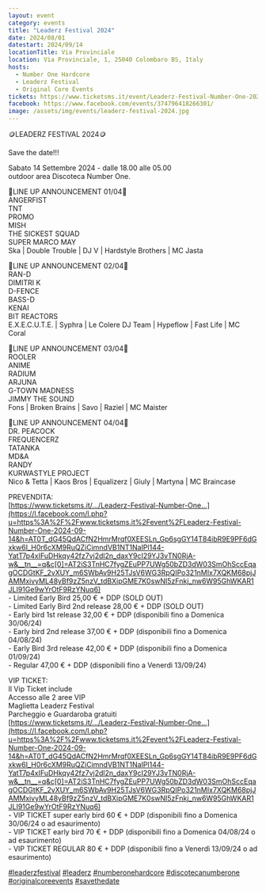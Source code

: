```yaml
---
layout: event
category: events
title: "Leaderz Festival 2024"
date: 2024/08/01
datestart: 2024/09/14
locationTitle: Via Provinciale
location: Via Provinciale, 1, 25040 Colombaro BS, Italy
hosts:
  - Number One Hardcore
  - Leaderz Festival
  - Original Core Events
tickets: https://www.ticketsms.it/event/Leaderz-Festival-Number-One-2024-09-14
facebook: https://www.facebook.com/events/374796418266301/
image: /assets/img/events/leaderz-festival-2024.jpg
---
```


🪙LEADERZ FESTIVAL 2024🪙

Save the date!!!

Sabato 14 Settembre 2024 - dalle 18.00 alle 05.00  
outdoor area Discoteca Number One.

📣LINE UP ANNOUNCEMENT 01/04📣  
ANGERFIST  
TNT  
PROMO  
MISH  
THE SICKEST SQUAD  
SUPER MARCO MAY  
Ska | Double Trouble | DJ V | Hardstyle Brothers | MC Jasta

📣LINE UP ANNOUNCEMENT 02/04📣  
RAN-D  
DIMITRI K  
D-FENCE  
BASS-D  
KENAI  
BIT REACTORS  
E.X.E.C.U.T.E. | Syphra | Le Colere DJ Team | Hypeflow | Fast Life | MC Coral

📣LINE UP ANNOUNCEMENT 03/04📣  
ROOLER  
ANIME  
RADIUM  
ARJUNA  
G-TOWN MADNESS  
JIMMY THE SOUND  
Fons | Broken Brains | Savo | Raziel | MC Maister

📣LINE UP ANNOUNCEMENT 04/04📣  
DR. PEACOCK  
FREQUENCERZ  
TATANKA  
MD&A  
RANDY  
KURWASTYLE PROJECT  
Nico & Tetta | Kaos Bros | Equalizerz | Giuly | Martyna | MC Braincase

  

PREVENDITA:  
[https://www.ticketsms.it/.../Leaderz-Festival-Number-One...](https://l.facebook.com/l.php?u=https%3A%2F%2Fwww.ticketsms.it%2Fevent%2FLeaderz-Festival-Number-One-2024-09-14&h=AT0T_dG45QdACfN2HmrMrqf0XEESLn_Gp6sgGY14T84ibR9E9PF6dGxkw6I_H0r6cXM9RuQZiCimndVB1NT1NaIPl144-YatT7p4xIFuDHkqy42fz7vj2dl2n_daxY9cI29YJ3vTN0RjA-w&__tn__=q&c[0]=AT2iS3TnHC7fygZEuPP7UWg50bZD3dW03SmOhSccEqagOCDGtKF_2vXUY_m6SWbAv9H25TJsV6WG3RpQIPo321nMIx7XQKM68pjJAMMxivyML48yBf9zZ5nzV_tdBXipGME7K0swNI5zFnkj_nw6W95GhWKAR1JLI91Ge9wYrOtF9RzYNuq6)  
\- Limited Early Bird 25,00 € + DDP (SOLD OUT)  
\- Limited Early Bird 2nd release 28,00 € + DDP (SOLD OUT)  
\- Early bird 1st release 32,00 € + DDP (disponibili fino a Domenica 30/06/24)  
\- Early bird 2nd release 37,00 € + DDP (disponibili fino a Domenica 04/08/24)  
\- Early Bird 3rd release 42,00 € + DDP (disponibili fino a Domenica 01/09/24)  
\- Regular 47,00 € + DDP (disponibili fino a Venerdì 13/09/24)

  

VIP TICKET:  
Il Vip Ticket include  
Accesso alle 2 aree VIP  
Maglietta Leaderz Festival  
Parcheggio e Guardaroba gratuiti  
[https://www.ticketsms.it/.../Leaderz-Festival-Number-One...](https://l.facebook.com/l.php?u=https%3A%2F%2Fwww.ticketsms.it%2Fevent%2FLeaderz-Festival-Number-One-2024-09-14&h=AT0T_dG45QdACfN2HmrMrqf0XEESLn_Gp6sgGY14T84ibR9E9PF6dGxkw6I_H0r6cXM9RuQZiCimndVB1NT1NaIPl144-YatT7p4xIFuDHkqy42fz7vj2dl2n_daxY9cI29YJ3vTN0RjA-w&__tn__=q&c[0]=AT2iS3TnHC7fygZEuPP7UWg50bZD3dW03SmOhSccEqagOCDGtKF_2vXUY_m6SWbAv9H25TJsV6WG3RpQIPo321nMIx7XQKM68pjJAMMxivyML48yBf9zZ5nzV_tdBXipGME7K0swNI5zFnkj_nw6W95GhWKAR1JLI91Ge9wYrOtF9RzYNuq6)  
\- VIP TICKET super early bird 60 € + DDP (disponibili fino a Domenica 30/06/24 o ad esaurimento)  
\- VIP TICKET early bird 70 € + DDP (disponibili fino a Domenica 04/08/24 o ad esaurimento)  
\- VIP TICKET REGULAR 80 € + DDP (disponibili fino a Venerdì 13/09/24 o ad esaurimento)

[#leaderzfestival](https://www.facebook.com/hashtag/leaderzfestival?__eep__=6&__cft__[0]=AZXJejnN9jRwbsT_2zzcHi5EfyN7SNJ1W0D4vhLszjSWNp8f-KQDF-Mcy7NsXYQ-yia8ZriulYsbRCsmNW5fZ49uZl3qQBPJgPgv20Z9Il3fKdyEjRnS6veiaMWfSuiz2NncUkKTPDVFEGU2gWlY26c9qES9VzXoS1OfwT4MVbvP8Q&__tn__=q) [#leaderz](https://www.facebook.com/hashtag/leaderz?__eep__=6&__cft__[0]=AZXJejnN9jRwbsT_2zzcHi5EfyN7SNJ1W0D4vhLszjSWNp8f-KQDF-Mcy7NsXYQ-yia8ZriulYsbRCsmNW5fZ49uZl3qQBPJgPgv20Z9Il3fKdyEjRnS6veiaMWfSuiz2NncUkKTPDVFEGU2gWlY26c9qES9VzXoS1OfwT4MVbvP8Q&__tn__=q) [#numberonehardcore](https://www.facebook.com/hashtag/numberonehardcore?__eep__=6&__cft__[0]=AZXJejnN9jRwbsT_2zzcHi5EfyN7SNJ1W0D4vhLszjSWNp8f-KQDF-Mcy7NsXYQ-yia8ZriulYsbRCsmNW5fZ49uZl3qQBPJgPgv20Z9Il3fKdyEjRnS6veiaMWfSuiz2NncUkKTPDVFEGU2gWlY26c9qES9VzXoS1OfwT4MVbvP8Q&__tn__=q) [#discotecanumberone](https://www.facebook.com/hashtag/discotecanumberone?__eep__=6&__cft__[0]=AZXJejnN9jRwbsT_2zzcHi5EfyN7SNJ1W0D4vhLszjSWNp8f-KQDF-Mcy7NsXYQ-yia8ZriulYsbRCsmNW5fZ49uZl3qQBPJgPgv20Z9Il3fKdyEjRnS6veiaMWfSuiz2NncUkKTPDVFEGU2gWlY26c9qES9VzXoS1OfwT4MVbvP8Q&__tn__=q) [#originalcoreevents](https://www.facebook.com/hashtag/originalcoreevents?__eep__=6&__cft__[0]=AZXJejnN9jRwbsT_2zzcHi5EfyN7SNJ1W0D4vhLszjSWNp8f-KQDF-Mcy7NsXYQ-yia8ZriulYsbRCsmNW5fZ49uZl3qQBPJgPgv20Z9Il3fKdyEjRnS6veiaMWfSuiz2NncUkKTPDVFEGU2gWlY26c9qES9VzXoS1OfwT4MVbvP8Q&__tn__=q) [#savethedate](https://www.facebook.com/hashtag/savethedate?__eep__=6&__cft__[0]=AZXJejnN9jRwbsT_2zzcHi5EfyN7SNJ1W0D4vhLszjSWNp8f-KQDF-Mcy7NsXYQ-yia8ZriulYsbRCsmNW5fZ49uZl3qQBPJgPgv20Z9Il3fKdyEjRnS6veiaMWfSuiz2NncUkKTPDVFEGU2gWlY26c9qES9VzXoS1OfwT4MVbvP8Q&__tn__=q)